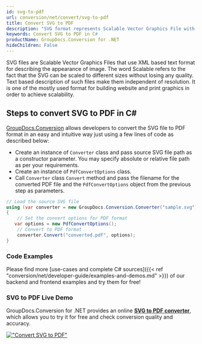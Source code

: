 ```yaml
---
id: svg-to-pdf
url: conversion/net/convert/svg-to-pdf
title: Convert SVG to PDF
description: "SVG format represents Scalable Vector Graphics File with .svg extension. Learn how to convert SVG to PDF file programmatically in C# language using GroupDocs.Conversion for .NET library."
keywords: Convert SVG to PDF in C#
productName: GroupDocs.Conversion for .NET
hideChildren: False
---
```


SVG files are Scalable Vector Graphics Files that use XML based text format for describing the appearance of image. The word Scalable refers to the fact that the SVG can be scaled to different sizes without losing any quality. Text based description of such files make them independent of resolution. It is one of the mostly used format for building website and print graphics in order to achieve scalability.

## Steps to convert SVG to PDF in C#

[GroupDocs.Conversion](https://products.groupdocs.com/conversion/net) allows developers to convert the SVG file to PDF format in an easy and intuitive way just using a few lines of code as described below:

* Create an instance of `Converter` class and pass source SVG file path as a constructor parameter. You may specify absolute or relative file path as per your requirements. 
* Create an instance of `PdfConvertOptions` class.
* Call `Converter` class `Convert` method and pass the filename for the converted PDF file and the `PdfConvertOptions` object from the previous step as parameters.

```csharp
// Load the source SVG file
using (var converter = new GroupDocs.Conversion.Converter("sample.svg"))
{
    // Set the convert options for PDF format
   var options = new PdfConvertOptions();
    // Convert to PDF format
    converter.Convert("converted.pdf", options);
}
```

### Code Examples

Please find more [use-cases and complete C# sources]({{< ref "conversion/net/developer-guide/examples-and-demos.md" >}}) of our backend and frontend examples and try them for free!

### SVG to PDF Live Demo

GroupDocs.Conversion for .NET provides an online [**SVG to PDF converter**](https://products.groupdocs.app/conversion/svg-to-pdf), which allows you to try it for free and check conversion quality and accuracy.

[!["Convert SVG to PDF"](conversion/net/images/convert-to-pdf/convert-svg-to-pdf.png)](https://products.groupdocs.app/conversion/svg-to-pdf)